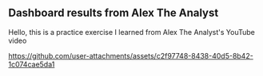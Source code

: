 ## Dashboard results from Alex The Analyst
Hello, this is a practice exercise I learned from Alex The Analyst's YouTube video

https://github.com/user-attachments/assets/c2f97748-8438-40d5-8b42-1c074cae5da1
